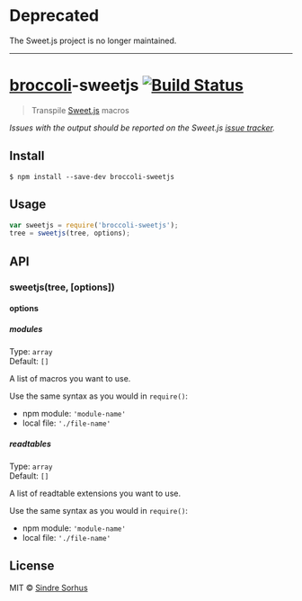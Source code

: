 # Deprecated

The Sweet.js project is no longer maintained.

---

# [broccoli](https://github.com/joliss/broccoli)-sweetjs [![Build Status](https://travis-ci.org/sindresorhus/broccoli-sweetjs.svg?branch=master)](https://travis-ci.org/sindresorhus/broccoli-sweetjs)

> Transpile [Sweet.js](https://github.com/mozilla/sweet.js) macros

*Issues with the output should be reported on the Sweet.js [issue tracker](https://github.com/mozilla/sweet.js/issues).*


## Install

```
$ npm install --save-dev broccoli-sweetjs
```


## Usage

```js
var sweetjs = require('broccoli-sweetjs');
tree = sweetjs(tree, options);
```


## API

### sweetjs(tree, [options])

#### options

##### modules

Type: `array`<br>
Default: `[]`

A list of macros you want to use.

Use the same syntax as you would in `require()`:

- npm module: `'module-name'`
- local file: `'./file-name'`

##### readtables

Type: `array`<br>
Default: `[]`

A list of readtable extensions you want to use.

Use the same syntax as you would in `require()`:

- npm module: `'module-name'`
- local file: `'./file-name'`


## License

MIT © [Sindre Sorhus](http://sindresorhus.com)
